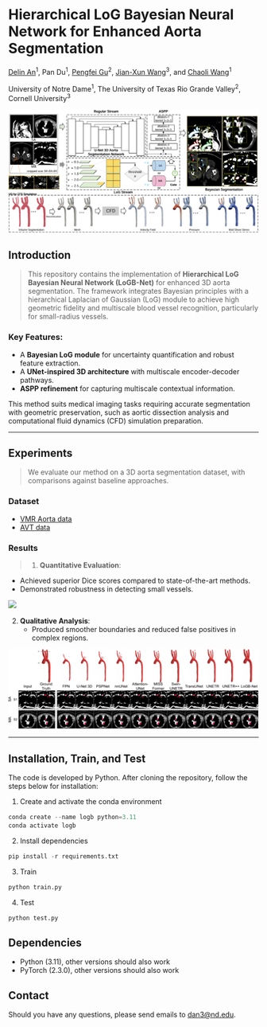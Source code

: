 # Hierarchical LoG Bayesian Neural Network for Enhanced Aorta Segmentation

[Delin An](https://github.com/adlsn)<sup>1</sup>, Pan Du<sup>1</sup>, [Pengfei Gu](https://pgu-nd.github.io/)<sup>2</sup>, [Jian-Xun Wang](https://www.engineering.cornell.edu/faculty-directory/jian-xun-wang)<sup>3</sup>, and [Chaoli Wang](https://sites.nd.edu/chaoli-wang/)<sup>1</sup>

University of Notre Dame<sup>1</sup>, The University of Texas Rio Grande Valley<sup>2</sup>, Cornell University<sup>3</sup>

<div>
  <img src='overview.png'>
</div>

## Introduction

> This repository contains the implementation of **Hierarchical LoG Bayesian Neural Network (LoGB-Net)** for enhanced 3D aorta segmentation. The framework integrates Bayesian principles with a hierarchical Laplacian of Gaussian (LoG) module to achieve high geometric fidelity and multiscale blood vessel recognition, particularly for small-radius vessels. 

### Key Features:
- A **Bayesian LoG module** for uncertainty quantification and robust feature extraction.
- A **UNet-inspired 3D architecture** with multiscale encoder-decoder pathways.
- **ASPP refinement** for capturing multiscale contextual information.

This method suits medical imaging tasks requiring accurate segmentation with geometric preservation, such as aortic dissection analysis and computational fluid dynamics (CFD) simulation preparation.

---

## Experiments

> We evaluate our method on a 3D aorta segmentation dataset, with comparisons against baseline approaches.

### Dataset
- [VMR Aorta data](https://www.vascularmodel.org/)
- [AVT data](https://figshare.com/articles/dataset/Aortic_Vessel_Tree_AVT_CTA_Datasets_and_Segmentations/14806362)

### Results
> 1. **Quantitative Evaluation**:
   - Achieved superior Dice scores compared to state-of-the-art methods.
   - Demonstrated robustness in detecting small vessels.
  
<div>
  <img src='quantitative.png'>
</div>

2. **Qualitative Analysis**:
   - Produced smoother boundaries and reduced false positives in complex regions.

<div>
  <img src='qualitative.png'>
</div>

---


## Installation, Train, and Test
The code is developed by Python. After cloning the repository, follow the steps below for installation:
1. Create and activate the conda environment
```python
conda create --name logb python=3.11
conda activate logb
```
2. Install dependencies
```python
pip install -r requirements.txt
```
3. Train
```python
python train.py
```

4. Test
```python
python test.py
```

## Dependencies
* Python (3.11), other versions should also work
* PyTorch (2.3.0), other versions should also work

## Contact
Should you have any questions, please send emails to dan3@nd.edu.




